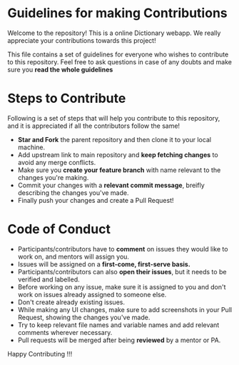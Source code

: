 # Guidelines for making Contributions

Welcome to the repository! This is a online Dictionary webapp. We really appreciate your contributions towards this project!

This file contains a set of guidelines for everyone who wishes to contribute to this repository. Feel free to ask questions in case of any doubts and make sure you **read the whole
guidelines**

# Steps to Contribute 
Following is a set of steps that will help you contribute to this repository, and it is appreciated if all the contributors follow the same!
 * **Star and Fork** the parent repository and then clone it to your local machine.
 * Add upstream link to main repository and **keep fetching changes** to avoid any merge conflicts.
 * Make sure you **create your feature branch** with name relevant to the changes you're making.
 * Commit your changes with a **relevant commit message**, breifly describing the changes you've made.
 * Finally push your changes and create a Pull Request!

# Code of Conduct
* Participants/contributors have to **comment** on issues they would like to work on, and mentors  will assign you.
* Issues will be assigned on a **first-come, first-serve basis.**
* Participants/contributors can also **open their issues**, but it needs to be verified and labelled.
* Before working on any issue, make sure it is assigned to you and don't work on issues already assigned to someone else.
* Don't create already existing issues.
* While making any UI changes, make sure to add screenshots in your Pull Request, showing the changes you've made.
* Try to keep relevant file names and variable names and add relevant comments wherever necessary.
* Pull requests will be merged after being **reviewed** by a mentor or PA.
  
Happy Contributing !!!
